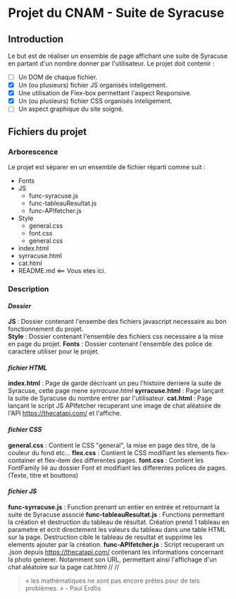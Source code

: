 # Projet du CNAM - Suite de Syracuse

## Introduction

Le but est de réaliser un ensemble de page affichant une suite de Syracuse en partant d'un nombre donner par l'utilisateur. 
Le projet doit contenir : 
- [ ] Un DOM de chaque fichier. 
- [x] Un (ou plusieurs) fichier JS organisés inteligement.
- [x] Une utilisation de Flex-box permettant l'aspect Responsive.
- [x] Un (ou plusieurs) fichier CSS organisés inteligement.
- [ ] Un aspect graphique du site soigné.

## Fichiers du projet
### Arborescence

Le projet est séparer en un ensemble de fichier réparti comme suit : 
- Fonts
- JS 
  - func-syracuse.js
  - func-tableauResultat.js
  - func-APIfetcher.js
- Style
  - general.css
  - font.css
  - general.css
- index.html
- syrracuse.html
- cat.html
- README.md <== Vous etes ici.

### __Description__
#### _Dossier_ 
__JS__ : Dossier contenant l'ensembe des fichiers javascript necessaire au bon fonctionnement du projet.  
__Style__ : Dossier contenant l'ensemble des fichiers css necessaire a la mise en page du projet.
__Fonts__ : Dossier contenant l'ensemble des police de caractère utiliser pour le projet.

#### _fichier HTML_
__index.html__ : Page de garde décrivant un peu l'histoire derriere la suite de Syracuse, cette page mene _syrracuse.html_ 
__syrracuse.html__ : Page lançant la suite de Syracuse du nombre entrer par l'utilisateur.
__cat.html__ : Page lançant le script JS APIfetcher recuperant une image de chat aléatoire de l'API https://thecatapi.com/ et l'affiche.

#### _fichier CSS_
__general.css__ : Contient le CSS "general", la mise en page des titre, de la couleur du fond etc...
__flex.css__ : Contient le CSS modifiant les elements flex-container et flex-item des differentes pages.
__font.css__ : Contient les FontFamily lié au dossier Font et modifiant les differentes polices de pages. (Texte, titre et bouttons)
 
#### _fichier JS_
__func-syrracuse.js__ : Function prenant un entier en entrée et retournant la suite de Syracuse associé
__func-tableauResultat.js__ : Functions permettant la création et destruction du tableau de résultat. Création prend 1 tableau en parametre et ecrit directement les valeurs du tableau dans une table HTML sur la page. Destruction cible le tableau de resultat et supprime les elements ajouter par la création.
__func-APIfetcher.js__ : Script recuperant un .json depuis https://thecatapi.com/ contenant les informations concernant la photo generer. Notamment son URL, permettant ainsi l'affichage d'un chat aléatoire sur la page cat.html
//
//
> « les mathématiques ne sont pas encore prêtes pour de tels problèmes. » - Paul Erdős

